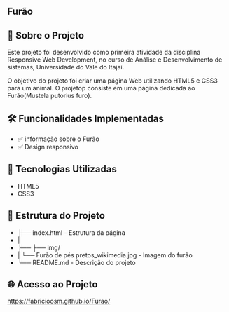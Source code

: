 ## Furão
## 📌 Sobre o Projeto
Este projeto foi desenvolvido como primeira atividade da disciplina Responsive Web Development, no curso de Análise e Desenvolvimento de sistemas, Universidade do Vale do Itajaí.

O objetivo do projeto foi criar uma página Web utilizando HTML5 e CSS3 para um animal. O projetop consiste em uma página dedicada ao Furão(Mustela putorius furo).

## 🛠️ Funcionalidades Implementadas
- ✅ informação sobre o Furão 
- ✅ Design responsivo

## 🧩 Tecnologias Utilizadas
- HTML5
- CSS3

## 🚀 Estrutura do Projeto
- ├── index.html - Estrutura da página
- |
- ├── ├── img/
- |   └── Furão de pés pretos_wikimedia.jpg - Imagem do furão 
- └── README.md - Descrição do projeto


## 🌐 Acesso ao Projeto
https://fabricioosm.github.io/Furao/



